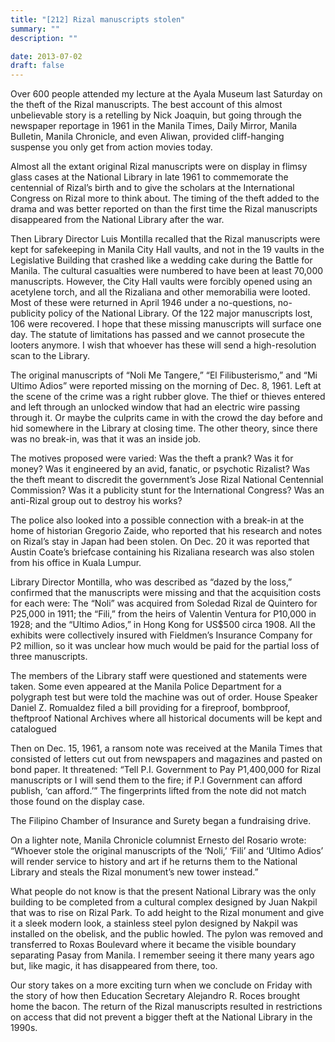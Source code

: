 ```yaml
---
title: "[212] Rizal manuscripts stolen"
summary: ""
description: ""

date: 2013-07-02
draft: false
---
```


Over 600 people attended my lecture at the Ayala Museum last Saturday on the theft of the Rizal manuscripts. The best account of this almost unbelievable story is a retelling by Nick Joaquin, but going through the newspaper reportage in 1961 in the Manila Times, Daily Mirror, Manila Bulletin, Manila Chronicle, and even Aliwan, provided cliff-hanging suspense you only get from action movies today.

Almost all the extant original Rizal manuscripts were on display in flimsy glass cases at the National Library in late 1961 to commemorate the centennial of Rizal’s birth and to give the scholars at the International Congress on Rizal more to think about. The timing of the theft added to the drama and was better reported on than the first time the Rizal manuscripts disappeared from the National Library after the war.

Then Library Director Luis Montilla recalled that the Rizal manuscripts were kept for safekeeping in Manila City Hall vaults, and not in the 19 vaults in the Legislative Building that crashed like a wedding cake during the Battle for Manila. The cultural casualties were numbered to have been at least 70,000 manuscripts. However, the City Hall vaults were forcibly opened using an acetylene torch, and all the Rizaliana and other memorabilia were looted. Most of these were returned in April 1946 under a no-questions, no-publicity policy of the National Library. Of the 122 major manuscripts lost, 106 were recovered. I hope that these missing manuscripts will surface one day. The statute of limitations has passed and we cannot prosecute the looters anymore. I wish that whoever has these will send a high-resolution scan to the Library.

The original manuscripts of “Noli Me Tangere,” “El Filibusterismo,” and “Mi Ultimo Adios” were reported missing on the morning of Dec. 8, 1961. Left at the scene of the crime was a right rubber glove. The thief or thieves entered and left through an unlocked window that had an electric wire passing through it. Or maybe the culprits came in with the crowd the day before and hid somewhere in the Library at closing time. The other theory, since there was no break-in, was that it was an inside job.

The motives proposed were varied: Was the theft a prank? Was it for money? Was it engineered by an avid, fanatic, or psychotic Rizalist? Was the theft meant to discredit the government’s Jose Rizal National Centennial Commission? Was it a publicity stunt for the International Congress? Was an anti-Rizal group out to destroy his works?

The police also looked into a possible connection with a break-in at the home of historian Gregorio Zaide, who reported that his research and notes on Rizal’s stay in Japan had been stolen. On Dec. 20 it was reported that Austin Coate’s briefcase containing his Rizaliana research was also stolen from his office in Kuala Lumpur.

Library Director Montilla, who was described as “dazed by the loss,” confirmed that the manuscripts were missing and that the acquisition costs for each were: The “Noli” was acquired from Soledad Rizal de Quintero for P25,000 in 1911; the “Fili,” from the heirs of Valentin Ventura for P10,000 in 1928; and the “Ultimo Adios,” in Hong Kong for US$500 circa 1908. All the exhibits were collectively insured with Fieldmen’s Insurance Company for P2 million, so it was unclear how much would be paid for the partial loss of three manuscripts.

The members of the Library staff were questioned and statements were taken. Some even appeared at the Manila Police Department for a polygraph test but were told the machine was out of order. House Speaker Daniel Z. Romualdez filed a bill providing for a fireproof, bombproof, theftproof  National Archives where all historical documents will be kept and catalogued

Then on Dec. 15, 1961, a ransom note was received at the Manila Times that consisted of letters cut out from newspapers and magazines and pasted on bond paper. It threatened: “Tell P.I. Government to Pay P1,400,000 for Rizal manuscripts or I will send them to the fire; if P.I Government can afford publish, ‘can afford.’” The fingerprints lifted from the note did not match those found on the display case.

The Filipino Chamber of Insurance and Surety began a fundraising drive.

On a lighter note, Manila Chronicle columnist Ernesto del Rosario wrote: “Whoever stole the original manuscripts of the ‘Noli,’ ‘Fili’ and ‘Ultimo Adios’ will render service to history and art if he returns them to the National Library and steals the Rizal monument’s new tower instead.”

What people do not know is that the present National Library was the only building to be completed from a cultural complex designed by Juan Nakpil that was to rise on Rizal Park. To add height to the Rizal monument and give it a sleek modern look, a stainless steel pylon designed by Nakpil was installed on the obelisk, and the public howled. The pylon was removed and transferred to Roxas Boulevard where it became the visible boundary separating Pasay from Manila. I remember seeing it there many years ago but, like magic, it has disappeared from there, too.

Our story takes on a more exciting turn when we conclude on Friday with the story of how then Education Secretary Alejandro R. Roces brought home the bacon. The return of the Rizal manuscripts resulted in restrictions on access that did not prevent a bigger theft at the National Library in the 1990s.
